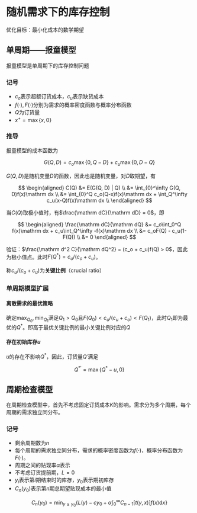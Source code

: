 # 随机需求下的库存控制

优化目标：最小化成本的数学期望

## 单周期——报童模型

报童模型是单周期下的库存控制问题

### 记号

* $c_o$表示超额订货成本，$c_u$表示缺货成本
* $f(\cdot), F(\cdot)$分别为需求的概率密度函数与概率分布函数
* $Q$为订货量
* $x^+ = \max\{x, 0\}$

### 推导

报童模型的成本函数为

$$
G(Q, D) = c_o\max\{0, Q-D\} + c_u\max\{0, D-Q\}
$$

$G(Q, D)$是随机变量$D$的函数，因此也是随机变量，对$D$取期望，有

$$
\begin{aligned}
    C(Q) &= E(G(Q, D) | Q) \\
    &= \int_{0}^\infty G(Q, D)f(x)\mathrm dx \\
    &= \int_{0}^Q c_o(Q-x)f(x)\mathrm dx + \int_Q^\infty c_u(x-Q)f(x)\mathrm dx \\
\end{aligned}
$$

当$C(Q)$取极小值时，有$\frac{\mathrm dC}{\mathrm dD} = 0$，即

$$
\begin{aligned}
    \frac{\mathrm dC}{\mathrm dQ} &= c_o\int_0^Q f(x)\mathrm dx + c_u\int_Q^\infty -f(x)\mathrm dx \\
    &= c_oF(Q) - c_u(1-F(Q)) \\
    &= 0
\end{aligned}
$$

验证：$\frac{\mathrm d^2 C}{\mathrm dQ^2} = (c_o + c_u)f(Q) > 0$，因此为极小值点。此时$F(Q^*) = c_u / (c_o + c_u)$。

称$c_u / (c_o + c_u)$为**关键比例**（crucial ratio）

### 单周期模型扩展

#### 离散需求的最优策略

确定$\max_{Q_0}, \min_{Q_1}$满足$Q_1 > Q_0$且$F(Q_0) < c_u / (c_u + c_o) < F(Q_1)$，此时$Q_1$即为最优的$Q^*$。即高于最优关键比例的最小关键比例对应的$Q$

#### 存在初始库存$u$

$u$的存在不影响$Q^*$，因此，订货量$Q'$满足

$$
Q^{*\prime} = \max\{Q^*-u, 0\}
$$

## 周期检查模型

在周期检查模型中，首先不考虑固定订货成本$K$的影响。需求分为多个周期，每个周期的需求独立同分布。

### 记号

* 剩余周期数为$n$
* 每个周期的需求独立同分布，需求的概率密度函数为$f(\cdot)$，概率分布函数为$F(\cdot)$。
* 周期之间的贴现率$\alpha$表示
* 不考虑订货提前期，$L=0$
* $y_i$表示第$i$期结束时的库存，$y_0$表示期初库存
* $C_n(y_0)$表示第$n$期总期望贴现成本的最小值

$$
C_n(y_0) = \min_{y\geq y_0}\left\{L(y) - cy_0 + \alpha\int_{0}^\infty C_{n-1}[t(y, x)]f(x)\mathrm dx\right\}
$$